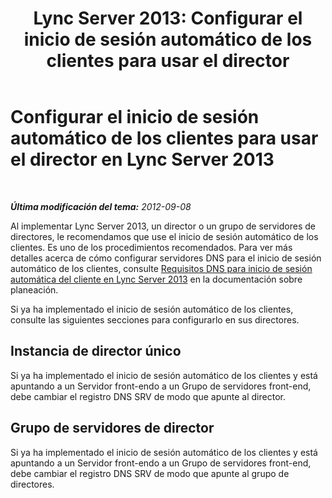 ﻿---
title: 'Lync Server 2013: Configurar el inicio de sesión automático de los clientes para usar el director'
TOCTitle: Configurar el inicio de sesión automático de los clientes para usar el director
ms:assetid: 85369ffc-53ae-43be-8a23-84a094faecff
ms:mtpsurl: https://technet.microsoft.com/es-es/library/Gg398678(v=OCS.15)
ms:contentKeyID: 48275903
ms.date: 01/07/2017
mtps_version: v=OCS.15
ms.translationtype: HT
---

# Configurar el inicio de sesión automático de los clientes para usar el director en Lync Server 2013

 

_**Última modificación del tema:** 2012-09-08_

Al implementar Lync Server 2013, un director o un grupo de servidores de directores, le recomendamos que use el inicio de sesión automático de los clientes. Es uno de los procedimientos recomendados. Para ver más detalles acerca de cómo configurar servidores DNS para el inicio de sesión automático de los clientes, consulte [Requisitos DNS para inicio de sesión automática del cliente en Lync Server 2013](lync-server-2013-dns-requirements-for-automatic-client-sign-in.md) en la documentación sobre planeación.

Si ya ha implementado el inicio de sesión automático de los clientes, consulte las siguientes secciones para configurarlo en sus directores.

## Instancia de director único

Si ya ha implementado el inicio de sesión automático de los clientes y está apuntando a un Servidor front-endo a un Grupo de servidores front-end, debe cambiar el registro DNS SRV de modo que apunte al director.

## Grupo de servidores de director

Si ya ha implementado el inicio de sesión automático de los clientes y está apuntando a un Servidor front-endo a un Grupo de servidores front-end, debe cambiar el registro DNS SRV de modo que apunte al grupo de directores.

